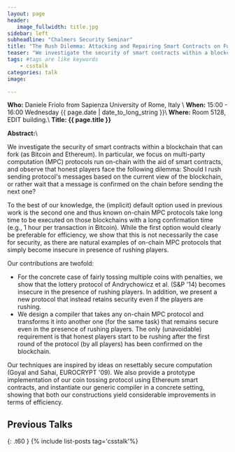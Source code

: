 ```yaml
---
layout: page
header:
   image_fullwidth: title.jpg
sidebar: left
subheadline: "Chalmers Security Seminar"
title: "The Rush Dilemma: Attacking and Repairing Smart Contracts on Forking Blockchains"
teaser: "We investigate the security of smart contracts within a blockchain that can fork (as Bitcoin and Ethereum). In particular, we focus on multi-party computation (MPC) protocols run on-chain with the aid of smart contracts, and observe that  honest players face the following dilemma: Should I rush sending protocol's messages based on the current view of the blockchain, or rather wait that a message is confirmed on the chain before sending the next one?"
tags: #tags are like keywords
    - csstalk
categories: talk
image:

---
```

**Who:** Daniele Friolo from Sapienza University of Rome, Italy \\
**When:**  15:00 - 16:00 Wednesday {{ page.date | date_to_long_string }}\\
**Where:**  Room 5128, EDIT building.\\
**Title: {{ page.title }}**

**Abstract:**\\

We investigate the security of smart contracts within a blockchain that can fork (as Bitcoin and Ethereum). In particular, we focus on multi-party computation (MPC) protocols run on-chain with the aid of smart contracts, and observe that  honest players face the following dilemma: Should I rush sending protocol's messages based on the current view of the blockchain, or rather wait that a message is confirmed on the chain before sending the next one?

To the best of our knowledge, the (implicit) default option used in previous work is the second one and thus known on-chain MPC protocols take long time to be executed on those blockchains with a long confirmation time (e.g., 1 hour per transaction in Bitcoin). While the first option would clearly be preferable for efficiency, we show that this is not necessarily the case for security, as there are natural examples of on-chain MPC protocols that simply become insecure in presence of rushing players.

Our contributions are twofold:
- For the concrete case of fairly tossing multiple coins with penalties, we show that the lottery protocol of Andrychowicz et al. (S&P '14) becomes insecure in the presence of rushing players. In addition, we present a new protocol that instead retains security even if the players are rushing.
- We design a compiler that takes any on-chain MPC protocol and transforms it into another one (for the same task) that remains secure even in the presence of rushing players. The only (unavoidable) requirement is that honest players start to be rushing after the first round of the protocol (by all players) has been confirmed on the blockchain. 


Our techniques are inspired by ideas on resettably secure computation (Goyal and Sahai, EUROCRYPT '09). We also provide a prototype implementation of our coin tossing protocol using Ethereum smart contracts, and instantiate our generic compiler in a concrete setting, showing that both our constructions yield considerable improvements in terms of efficiency.

## Previous Talks
{: .t60 }
{% include list-posts tag='csstalk'%}

